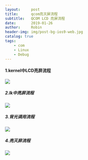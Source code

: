 ```yaml
---
layout:     post
title:      qcom亮灭屏流程
subtitle:   QCOM LCD 亮屏流程
date:       2019-01-26
author:     Robin
header-img: img/post-bg-ios9-web.jpg
catalog: true
tags:
    - com
    - Linux
    - Debug
---
```


#### 1.kernel中LCD亮屏流程

![](https://ws2.sinaimg.cn/large/006tNc79gy1fzke4cbfk3j30g411cabl.jpg)

##### 2.lk中亮屏流程

![](https://ws4.sinaimg.cn/large/006tNc79gy1fzke6iiwlfj30g411cabl.jpg)

##### 3.背光调用流程

![](https://ws3.sinaimg.cn/large/006tNc79gy1fzke72sic9j30dx0ee3z7.jpg)

##### 4.亮灭屏流程

![](https://ws2.sinaimg.cn/large/006tNc79gy1fzke84sbwzj31he0iaacx.jpg)